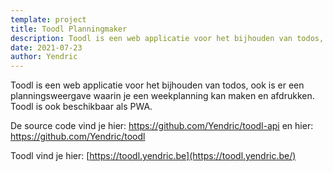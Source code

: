 ```yaml
---
template: project
title: Toodl Planningmaker
description: Toodl is een web applicatie voor het bijhouden van todos, ook is er een planningsweergave waarin je een weekplanning kan maken en afdrukken.
date: 2021-07-23
author: Yendric
---
```


Toodl is een web applicatie voor het bijhouden van todos, ook is er een planningsweergave waarin je een weekplanning kan maken en afdrukken. Toodl is ook beschikbaar als PWA.

De source code vind je hier: <https://github.com/Yendric/toodl-api> en hier: <https://github.com/Yendric/toodl>

Toodl vind je hier: [https://toodl.yendric.be](https://toodl.yendric.be/)
